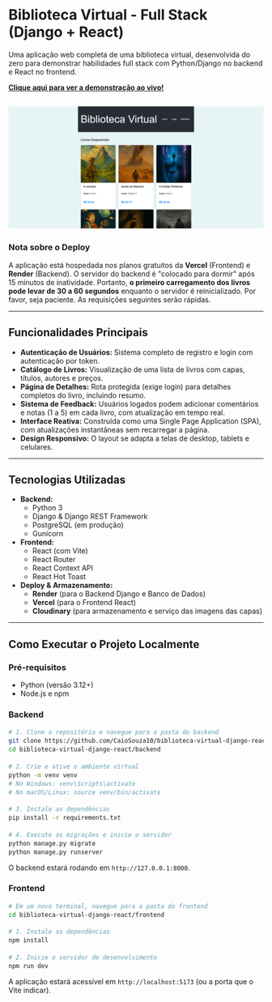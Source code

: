 # Biblioteca Virtual - Full Stack (Django + React)

Uma aplicação web completa de uma biblioteca virtual, desenvolvida do zero para demonstrar habilidades full stack com Python/Django no backend e React no frontend.

**[Clique aqui para ver a demonstração ao vivo!](https://biblioteca-virtual-django-react.vercel.app)**  

![Screenshot da Aplicação](biblioteca.png) 
---

### Nota sobre o Deploy

A aplicação está hospedada nos planos gratuitos da **Vercel** (Frontend) e **Render** (Backend). O servidor do backend é "colocado para dormir" após 15 minutos de inatividade. Portanto, **o primeiro carregamento dos livros pode levar de 30 a 60 segundos** enquanto o servidor é reinicializado. Por favor, seja paciente. As requisições seguintes serão rápidas.

---

## Funcionalidades Principais

-   **Autenticação de Usuários:** Sistema completo de registro e login com autenticação por token.
-   **Catálogo de Livros:** Visualização de uma lista de livros com capas, títulos, autores e preços.
-   **Página de Detalhes:** Rota protegida (exige login) para detalhes completos do livro, incluindo resumo.
-   **Sistema de Feedback:** Usuários logados podem adicionar comentários e notas (1 a 5) em cada livro, com atualização em tempo real.
-   **Interface Reativa:** Construída como uma Single Page Application (SPA), com atualizações instantâneas sem recarregar a página.
-   **Design Responsivo:** O layout se adapta a telas de desktop, tablets e celulares.

---

## Tecnologias Utilizadas

-   **Backend:**
    -   Python 3
    -   Django & Django REST Framework
    -   PostgreSQL (em produção)
    -   Gunicorn
-   **Frontend:**
    -   React (com Vite)
    -   React Router
    -   React Context API
    -   React Hot Toast
-   **Deploy & Armazenamento:**
    -   **Render** (para o Backend Django e Banco de Dados)
    -   **Vercel** (para o Frontend React)
    -   **Cloudinary** (para armazenamento e serviço das imagens das capas)

---

## Como Executar o Projeto Localmente

### Pré-requisitos
-   Python (versão 3.12+)
-   Node.js e npm

### Backend
```bash
# 1. Clone o repositório e navegue para a pasta do backend
git clone https://github.com/CaioSouza10/biblioteca-virtual-django-react.git
cd biblioteca-virtual-django-react/backend

# 2. Crie e ative o ambiente virtual
python -m venv venv
# No Windows: venv\Scripts\activate
# No macOS/Linux: source venv/bin/activate

# 3. Instale as dependências
pip install -r requirements.txt

# 4. Execute as migrações e inicie o servidor
python manage.py migrate
python manage.py runserver
```
O backend estará rodando em `http://127.0.0.1:8000`.

### Frontend
```bash
# Em um novo terminal, navegue para a pasta do frontend
cd biblioteca-virtual-django-react/frontend

# 1. Instale as dependências
npm install

# 2. Inicie o servidor de desenvolvimento
npm run dev
```
A aplicação estará acessível em `http://localhost:5173` (ou a porta que o Vite indicar).
